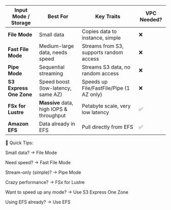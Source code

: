 | **Input Mode / Storage** | **Best For**                             | **Key Traits**                           | **VPC Needed?** |
| ------------------------ | ---------------------------------------- | ---------------------------------------- | --------------- |
| **File Mode**            | Small data                               | Copies data to instance, simple          | ❌               |
| **Fast File Mode**       | Medium-large data, needs speed           | Streams from S3, supports random access  | ❌               |
| **Pipe Mode**            | Sequential streaming                     | Streams S3 data, no random access        | ❌               |
| **S3 Express One Zone**  | Speed boost (low-latency, same AZ)       | Speeds up File/FastFile/Pipe (1 AZ only) | ❌               |
| **FSx for Lustre**       | **Massive** data, high IOPS & throughput | Petabyte scale, very low latency         | ✅               |
| **Amazon EFS**           | Data already in EFS                      | Pull directly from EFS                   | ✅               |



🧠 Quick Tips:

Small data? → File Mode

Need speed? → Fast File Mode

Stream-only (simple)? → Pipe Mode

Crazy performance? → FSx for Lustre

Want to speed up any mode? → Use S3 Express One Zone

Using EFS already? → Use EFS
